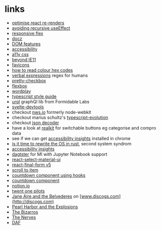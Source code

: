 # links

- [optimise react re-renders](https://kentcdodds.com/blog/optimize-react-re-renders#practical)
- [avoiding recursive useEffect](https://javascriptplayground.com/avoiding-recursive-use-effect-hooks-react/)
- [responsive flex](https://www.telerik.com/blogs/creating-a-responsive-layout-in-react?utm_medium=cpm&utm_source=frontendfocus&utm_campaign=kendo-ui-react-blog-responsive-app-with-hooks)
- [docz](https://www.docz.site/)
- [DOM features](https://blog.logrocket.com/8-dom-features-you-didnt-know-existed-ec2a0a28fd89/)
- [accessibility](https://www.smashingmagazine.com/2019/06/web-accessibility-context/)
- [a11y css](https://github.com/mike-engel/a11y-css-reset)
- [beyond IE11](https://dev.to/samthor/what-to-expect-when-you-re-expecting-to-drop-ie11-ifg)
- [favicons](https://dougsillars.com/2019/05/07/favicons-perhaps-the-least-understood-web-feature/)
- [how to read colour hex codes](https://www.dotconferences.com/2018/11/david-desandro-read-color-hex-codes)
- [verbal expressions](https://earth.google.com/web/@48.85829445,2.29433329,120a,909.58170927d,35y,166.12597668h,55t,0r/data=CgAoAg?beta=1) regex for humans
- [pretty-checkbox](https://lokesh-coder.github.io/pretty-checkbox/)
- [flexbox](https://css-tricks.com/snippets/css/a-guide-to-flexbox/)
- [wordplay](https://daneden.me/2018/06/27/wordplay/)
- [typescript style guide](https://github.com/palmerhq/typescript)
- [urql](https://formidable.com/blog/2019/urql-2019/) graphQl lib from Formidable Labs
- [svelte-devtools](https://github.com/RedHatter/svelte-devtools)
- checkout [nws.io](https://nwjs.io/) formerly node-webkit
- checkout marius schultz's [typescript-evolution](https://mariusschulz.com/blog/series/typescript-evolution)
- checkout [json decoder](https://dev.to/joanllenas/decoding-json-with-typescript-1jjc)
- have a look at [realkit](https://reakit.io/docs/composition/) for switchable buttons eg categorise and compro data
- see if we can get [accessibility insights](https://accessibilityinsights.io/) installed in chrome
- [is it time to rewrite the OS in rust](https://www.youtube.com/watch?v=HgtRAbE1nBM), second system syndrom
- [accessibility insights](https://accessibilityinsights.io/)
- [dagtster](https://dagster.readthedocs.io/en/0.4.3/) for MI with Jupyter Notebook support
- [react-select-material-ui](https://github.com/iulian-radu-at/react-select-material-ui)
- [react-final-form v5](https://github.com/final-form/react-final-form#helper-libraries)
- [scroll to item](https://www.robinwieruch.de/react-scroll-to-item/)
- [countdown component using hooks](https://upmostly.com/tutorials/build-a-react-timer-component-using-hooks/)
- [countdown component](https://www.florin-pop.com/blog/2019/05/countdown-built-with-react/)
- [notion.io](https://www.notion.so)
- [twent one pilots](https://www.youtube.com/watch?v=eJnQBXmZ7Ek)
- [Jane Aire and the Belvederes](https://www.discogs.com/Jane-Aire-And-The-Belvederes-Jane-Aire-And-The-Belvederes/master/335222) on [www.discogs.com](http://discogs.com)
- [Pearl Harbor and the Explosions](https://www.discogs.com/Pearl-Harbor-And-The-Explosions-Pearl-Harbor-And-The-Explosions/master/134196)
- [The Bizarros](https://www.discogs.com/The-Bizarros-Lady-Doubonette/release/1550388)
- [The Nerves](https://www.discogs.com/The-Nerves-The-Nerves/master/463417)
- [DAF](https://www.discogs.com/Deutsch-Amerikanische-Freundschaft-F%C3%BCnfzehn-Neue-DAF-Lieder/master/25458)
